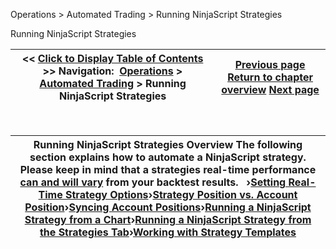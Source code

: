 ﻿
Operations \> Automated Trading \> Running NinjaScript Strategies

Running NinjaScript Strategies

| \<\< [Click to Display Table of Contents](running_ninjascript_strategies.md) \>\> **Navigation:**     [Operations](operations-1.md) \> [Automated Trading](automated_trading-1.md) \> Running NinjaScript Strategies | [Previous page](workspace_options-1.md) [Return to chapter overview](automated_trading-1.md) [Next page](setting_real-time_strategy_opt-1.md) |
| --- | --- |
 

| Running NinjaScript Strategies Overview The following section explains how to automate a NinjaScript strategy. Please keep in mind that a strategies real\-time performance [can and will vary](discrepancies_real-time_vs_bac-1.md) from your backtest results.   ›[Setting Real\-Time Strategy Options](setting_real-time_strategy_opt-1.md)›[Strategy Position vs. Account Position](strategy_position_vs_account_p-1.md)›[Syncing Account Positions](syncing_account_positions-1.md)›[Running a NinjaScript Strategy from a Chart](running_a_ninjascript_strategy-1.md)›[Running a NinjaScript Strategy from the Strategies Tab](running_a_ninjascript_strateg2-1.md)›[Working with Strategy Templates](using_strategy_templates-1.md) |
| --- |
